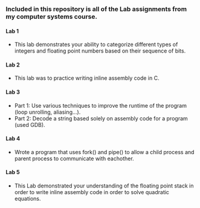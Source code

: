 ### Included in this repository is all of the Lab assignments from my computer systems course.
  
#### Lab 1
* This lab demonstrates your ability to categorize different types of integers and floating point numbers based on their sequence of bits.

#### Lab 2
* This lab was to practice writing inline assembly code in C.

#### Lab 3
* Part 1: Use various techniques to improve the runtime of the program (loop unrolling, aliasing...).
* Part 2: Decode a string based solely on assembly code for a program (used GDB).

#### Lab 4
* Wrote a program that uses fork() and pipe() to allow a child process and parent process to communicate with eachother.

#### Lab 5
* This Lab demonstrated your understanding of the floating point stack in order to write inline assembly code in order to solve quadratic equations.
